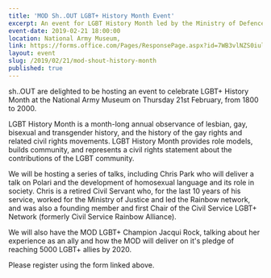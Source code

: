 ```yaml
---
title: 'MOD Sh..OUT LGBT+ History Month Event'
excerpt: An event for LGBT History Month led by the Ministry of Defence LGBT network.
event-date: 2019-02-21 18:00:00
location: National Army Museum, 
link: https://forms.office.com/Pages/ResponsePage.aspx?id=7WB3vlNZS0iuldChbfoJ5SvTP6rtpK1Kut42zebGiWZUMzkyV1ZBQUZNRkIyTldOOEwzSzVaVzVGRy4u
layout: event
slug: /2019/02/21/mod-shout-history-month
published: true
---
```

sh..OUT are delighted to be hosting an event to celebrate LGBT+ History Month at the National Army Museum on Thursday 21st February, from 1800 to 2000.

LGBT History Month is a month-long annual observance of lesbian, gay, bisexual and transgender history, and the history of the gay rights and related civil rights movements. LGBT History Month provides role models, builds community, and represents a civil rights statement about the contributions of the LGBT community.

We will be hosting a series of talks, including Chris Park who will deliver a talk on Polari and the development of homosexual language and its role in society. Chris is a retired Civil Servant who, for the last 10 years of his service, worked for the Ministry of Justice and led the Rainbow network, and was also a founding member and first Chair of the Civil Service LGBT+ Network (formerly Civil Service Rainbow Alliance).

We will also have the MOD LGBT+ Champion Jacqui Rock, talking about her experience as an ally and how the MOD will deliver on it's pledge of reaching 5000 LGBT+ allies by 2020.

Please register using the form linked above.